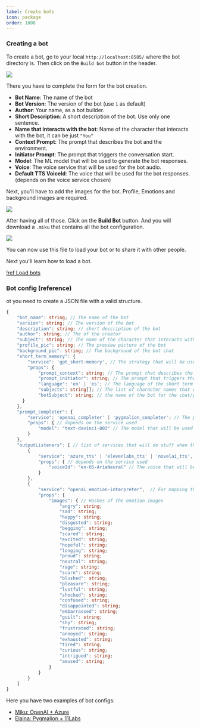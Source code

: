 ```yaml
---
label: Create bots
icon: package
order: 1800
---
```


### Creating a bot

To create a bot, go to your local `http://localhost:8585/` where the bot directory is. Then click on the `Build bot` button in the header.

![](/assets/create_bot_ui.png)

There you have to complete the form for the bot creation.

- **Bot Name**: The name of the bot
- **Bot Version**: The version of the bot (use `1` as default)
- **Author**: Your name, as a bot builder.
- **Short Description**: A short description of the bot. Use only one sentence.
- **Name that interacts with the bot**: Name of the character that interacts with the bot, it can be just `"You"`
- **Context Prompt**: The prompt that describes the bot and the environment.
- **Initiator Prompt**: The prompt that triggers the conversation start.
- **Model**: The ML model that will be used to generate the bot responses.
- **Voice**: The voice service that will be used  for the bot audio.
- **Default TTS VoiceId**: The voice that will be used for the bot responses. (depends on the voice service chosen)

Next, you'll have to add the images for the bot. Profile, Emotions and background images are required.

![](/assets/create_bot_images.png)

After having all of those. Click on the **Build Bot** button. And you will download a `.miku` that contains all the bot configuration.

![](/assets/miku_file.png)

You can now use this file to load your bot or to share it with other people.

Next you'll learn how to load a bot.

[!ref Load bots](/guides/bots/load-bots.md)


### Bot config (reference)

ot you need to create a JSON file with a valid structure.

```ts
{
    "bot_name": string; // The name of the bot
    "version": string; // The version of the bot
    "description": string; // short description of the bot
    "author": string; // The of the creator
    "subject": string; // The name of the character that interacts with the bot
    "profile_pic": string; // The preview picture of the bot
    "background_pic": string; // The background of the bot chat
    "short_term_memory": {
        "service": 'gpt_short-memory', // The strategy that will be used to store the short term memory, currently "gpt_short-memory" is the only one available.
        "props": {
            "prompt_context": string; // The prompt that describes the bot and the environment
            "prompt_initiator": string; // The prompt that triggers the conversation start
            "language": 'en' | 'es'; // The language of the short term memory,
            "subjects": string[]; // The list of character names that can interact with the bot. `subject` must be included in this list.
            "botSubject": string; // the name of the bot for the chat/prompt completer
      }
    },
    "prompt_completer": {
        "service": 'openai_completer' | 'pygmalion_completer'; // The prompt completer that will be used to generate the bot responses 
        "props": { // depends on the service used
            "model": "text-davinci-003" // The model that will be used to generate the bot responses
        }
    },
    "outputListeners": [ // list of services that will do stuff when the chat response arrives
        {
            "service": 'azure_tts' | 'elevenlabs_tts' | 'novelai_tts', // The voice that will be used to generate the bot responses
            "props": { // depends on the service used
                "voiceId": "en-US-AriaNeural" // The voice that will be used for the bot responses
            }
        },
        {
            "service": "openai_emotion-interpreter",  // For mapping the bot responses to emotion images
            "props": {
                "images": { // Hashes of the emotion images
                    "angry": string;
                    "sad": string;
                    "happy": string;
                    "disgusted": string;
                    "begging": string;
                    "scared": string;
                    "excited": string;
                    "hopeful": string;
                    "longing": string;
                    "proud": string;
                    "neutral": string;
                    "rage": string;
                    "scorn": string;
                    "blushed": string;
                    "pleasure": string;
                    "lustful": string;
                    "shocked": string;
                    "confused": string;
                    "disappointed": string;
                    "embarrassed": string;
                    "guilt": string;
                    "shy": string;
                    "frustrated": string;
                    "annoyed": string;
                    "exhausted": string;
                    "tired": string;
                    "curious": string;
                    "intrigued": string;
                    "amused": string;
                }
            }
        }
    ]
}
```

Here you have two examples of bot configs:

* [Miku: OpenAI + Azure](https://github.com/miku-gg/miku/blob/master/apps/bot-directory/db/bots/QmdDSTD9QV1rTkHRYFtyAJWkYandNXnJeVmrr1xZ8effkS)
* [Elaina: Pygmalion + 11Labs](https://github.com/miku-gg/miku/blob/master/apps/bot-directory/db/bots/QmXThSy6BjidXAeTr3nez9ikXsWh5xZgJZxLbbmcCimdAP)
